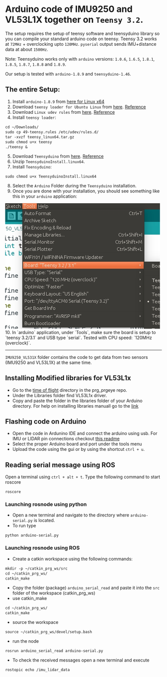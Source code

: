 # Arduino code of IMU9250 and VL53L1X together on `Teensy 3.2`.

The setup requires the setup of teensy software and teensyduino library so you can compile your standard arduino code on teensy. Teensy 3.2 works at `72MHz` + overclocking upto `120MHz`. 
`pyserial` output sends IMU+distance data at about `1500Hz`. 

Note: Teensyduino works only with `arduino` versions: `1.0.6`, `1.6.5`, `1.8.1`, `1.8.5`, `1.8.7`, `1.8.8` and `1.8.9`.

Our setup is tested with `arduino-1.8.9` and `teensyduino-1.46`.

## The entire Setup:

1. Install `arduino-1.8.9` from [here for Linux x64](https://www.arduino.cc/download_handler.php?f=/arduino-1.8.9-linux64.tar.xz)
2. Download `teensy loader for Ubuntu Linux` from [here](https://www.pjrc.com/teensy/teensy_linux64.tar.gz). [Reference](https://www.pjrc.com/teensy/loader_linux.html)
3. Download `Linux udev rules` from [here](https://www.pjrc.com/teensy/49-teensy.rules). [Reference](https://www.pjrc.com/teensy/loader_linux.html)
4. Install `teensy loader`: 
```
cd ~/Downloads/
sudo cp 49-teensy.rules /etc/udev/rules.d/
tar -xvzf teensy_linux64.tar.gz
sudo chmod u+x teensy
./teensy &
```

5. Download `Teensyduino` from [here](https://www.pjrc.com/teensy/td_146/TeensyduinoInstall.linux64). [Reference](https://www.pjrc.com/teensy/td_download.html)
6. Unzip `TeensyduinoInstall.linux64`.
7. Install `Teensyduino`:
```
sudo chmod u+x TeensyduinoInstall.linux64
```
8. Select the `Arduino` Folder during the `Teensyduino` installation.
9. Once you are done with your installation, you should see something like this in your `arduino` application:
<img src="../Images/teensyduino.jpg">
10. In `arduino` application, under `Tools`, make sure the board is setup to `teensy 3.2/3.1` and USB type `serial`. Tested with CPU speed: `120MHz (overclock)`. 

***


`IMU9250_VL531X` folder contains the code to get data from two sensors (IMU9250 and VL53L1X) at the same time.

## Installing Modified libraries for VL53L1x
* Go to the [time of flight](https://github.com/NitinJSanket/prg_prgeye/tree/master/Time_of_flight_sensors) directory in the prg_prgeye repo.
* Under the Libraries folder find VL53L1x driver.
* Copy and paste the folder in the libraries folder of your Arduino directory. For help on installing libraries manuall go to the [link](https://learn.adafruit.com/adafruit-all-about-arduino-libraries-install-use/how-to-install-a-library)

## Flashing code on Arduino
* Open the code in Ardunino IDE and connect the arduino using usb. For IMU or LIDAR pin connections checkout [this readme](https://github.com/NitinJSanket/prg_prgeye/blob/master/Time_of_flight_sensors/README.md)
* Select the proper Arduino board and port under the tools menu
* Upload the code using the gui or by using the shortcut ``` ctrl + u ```.


## Reading serial message using ROS
Open a terminal using ``` ctrl + alt + t ```. Type the following command to start roscore 
```
roscore
```
### Launching rosnode using python
* Open a new terminal and navigate to the directory where ```arduino-serial.py``` is located.
* To run type
```
python arduino-serial.py
```

### Launching rosnode using ROS
* Create a catkin workspace using the following commands:
```
mkdir -p ~/catkin_prg_ws/src
cd ~/catkin_prg_ws/
catkin_make
```
* Copy the folder (package) ```arduino_serial_read``` and paste it into the ```src``` folder of the workspace (catkin_prg_ws)
* use catkin_make
```
cd ~/catkin_prg_ws/
catkin_make
```
* source the workspace
```
source ~/catkin_prg_ws/devel/setup.bash
```
* run the node
```
rosrun arduino_serial_read arduino-serial.py
```
* To check the received messages open a new terminal and execute 
```
rostopic echo /imu_lidar_data
```

